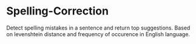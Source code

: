 # Spelling-Correction
Detect spelling mistakes in a sentence and return top suggestions. Based on levenshtein distance and frequency of occurence in English language.
